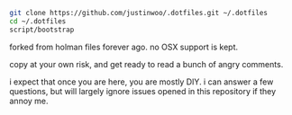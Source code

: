 ```sh
git clone https://github.com/justinwoo/.dotfiles.git ~/.dotfiles
cd ~/.dotfiles
script/bootstrap
```

forked from holman files forever ago. no OSX support is kept.

copy at your own risk, and get ready to read a bunch of angry comments.

i expect that once you are here, you are mostly DIY. i can answer a few questions, but will largely ignore issues opened in this repository if they annoy me.
